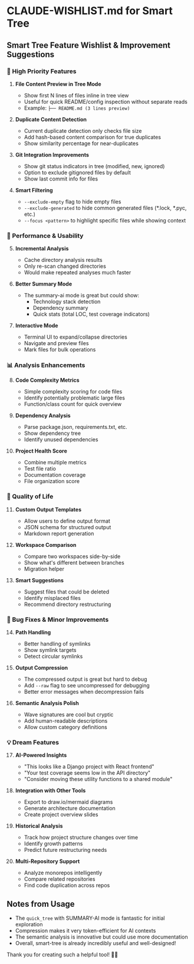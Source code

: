 # CLAUDE-WISHLIST.md for Smart Tree

## Smart Tree Feature Wishlist & Improvement Suggestions

### 🎯 High Priority Features

1. **File Content Preview in Tree Mode**
   - Show first N lines of files inline in tree view
   - Useful for quick README/config inspection without separate reads
   - Example: `├── README.md (3 lines preview)`

2. **Duplicate Content Detection** 
   - Current duplicate detection only checks file size
   - Add hash-based content comparison for true duplicates
   - Show similarity percentage for near-duplicates

3. **Git Integration Improvements**
   - Show git status indicators in tree (modified, new, ignored)
   - Option to exclude gitignored files by default
   - Show last commit info for files

4. **Smart Filtering**
   - `--exclude-empty` flag to hide empty files
   - `--exclude-generated` to hide common generated files (*.lock, *.pyc, etc.)
   - `--focus <pattern>` to highlight specific files while showing context

### 🚀 Performance & Usability

5. **Incremental Analysis**
   - Cache directory analysis results
   - Only re-scan changed directories
   - Would make repeated analyses much faster

6. **Better Summary Mode**
   - The summary-ai mode is great but could show:
     - Technology stack detection
     - Dependency summary
     - Quick stats (total LOC, test coverage indicators)

7. **Interactive Mode**
   - Terminal UI to expand/collapse directories
   - Navigate and preview files
   - Mark files for bulk operations

### 📊 Analysis Enhancements

8. **Code Complexity Metrics**
   - Simple complexity scoring for code files
   - Identify potentially problematic large files
   - Function/class count for quick overview

9. **Dependency Analysis**
   - Parse package.json, requirements.txt, etc.
   - Show dependency tree
   - Identify unused dependencies

10. **Project Health Score**
    - Combine multiple metrics
    - Test file ratio
    - Documentation coverage
    - File organization score

### 🔧 Quality of Life

11. **Custom Output Templates**
    - Allow users to define output format
    - JSON schema for structured output
    - Markdown report generation

12. **Workspace Comparison**
    - Compare two workspaces side-by-side
    - Show what's different between branches
    - Migration helper

13. **Smart Suggestions**
    - Suggest files that could be deleted
    - Identify misplaced files
    - Recommend directory restructuring

### 🐛 Bug Fixes & Minor Improvements

14. **Path Handling**
    - Better handling of symlinks
    - Show symlink targets
    - Detect circular symlinks

15. **Output Compression**
    - The compressed output is great but hard to debug
    - Add `--raw` flag to see uncompressed for debugging
    - Better error messages when decompression fails

16. **Semantic Analysis Polish**
    - Wave signatures are cool but cryptic
    - Add human-readable descriptions
    - Allow custom category definitions

### 💡 Dream Features

17. **AI-Powered Insights**
    - "This looks like a Django project with React frontend"
    - "Your test coverage seems low in the API directory"
    - "Consider moving these utility functions to a shared module"

18. **Integration with Other Tools**
    - Export to draw.io/mermaid diagrams
    - Generate architecture documentation
    - Create project overview slides

19. **Historical Analysis**
    - Track how project structure changes over time
    - Identify growth patterns
    - Predict future restructuring needs

20. **Multi-Repository Support**
    - Analyze monorepos intelligently
    - Compare related repositories
    - Find code duplication across repos

## Notes from Usage

- The `quick_tree` with SUMMARY-AI mode is fantastic for initial exploration
- Compression makes it very token-efficient for AI contexts
- The semantic analysis is innovative but could use more documentation
- Overall, smart-tree is already incredibly useful and well-designed!

Thank you for creating such a helpful tool! 🌲✨